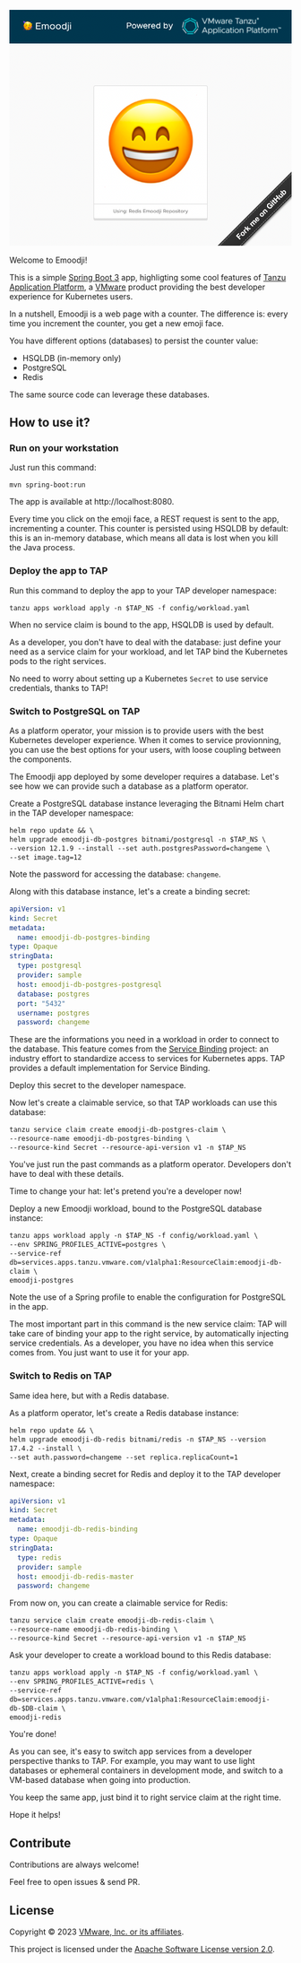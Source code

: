 ![Cover](cover.png)

Welcome to Emoodji!

This is a simple [Spring Boot 3](https://spring.io/projects/spring-boot) app,
highligting some cool features of [Tanzu Application Platform](https://tanzu.vmware.com/application-platform),
a [VMware](https://vmware.com) product providing
the best developer experience for Kubernetes users.

In a nutshell, Emoodji is a web page with a counter.
The difference is: every time you increment the counter,
you get a new emoji face.

You have different options (databases) to persist the counter value:

- HSQLDB (in-memory only)
- PostgreSQL
- Redis

The same source code can leverage these databases.

## How to use it?

### Run on your workstation

Just run this command:

```shell
mvn spring-boot:run
```

The app is available at http://localhost:8080.

Every time you click on the emoji face, a REST request is sent to the app, incrementing a counter.
This counter is persisted using HSQLDB by default: this is an in-memory database,
which means all data is lost when you kill the Java process.

### Deploy the app to TAP

Run this command to deploy the app to your TAP developer namespace:

```shell
tanzu apps workload apply -n $TAP_NS -f config/workload.yaml
```

When no service claim is bound to the app, HSQLDB is used by default.

As a developer, you don't have to deal with the database:
just define your need as a service claim for your workload,
and let TAP bind the Kubernetes pods to the right services.

No need to worry about setting up a Kubernetes `Secret` to use service credentials, thanks to TAP!

### Switch to PostgreSQL on TAP

As a platform operator, your mission is to provide users with the best
Kubernetes developer experience. When it comes to service provionning,
you can use the best options for your users, with loose coupling
between the components.

The Emoodji app deployed by some developer requires a database. Let's see how we can provide such a database as a platform operator.

Create a PostgreSQL database instance leveraging the Bitnami Helm chart
in the TAP developer namespace:

```shell
helm repo update && \
helm upgrade emoodji-db-postgres bitnami/postgresql -n $TAP_NS \
--version 12.1.9 --install --set auth.postgresPassword=changeme \
--set image.tag=12
```

Note the password for accessing the database: `changeme`.

Along with this database instance, let's a create a binding secret:

```yaml
apiVersion: v1
kind: Secret
metadata:
  name: emoodji-db-postgres-binding
type: Opaque
stringData:
  type: postgresql
  provider: sample
  host: emoodji-db-postgres-postgresql
  database: postgres
  port: "5432"
  username: postgres
  password: changeme
```

These are the informations you need in a workload in order to connect to the database.
This feature comes from the [Service Binding](https://servicebinding.io/) project:
an industry effort to standardize access to services for Kubernetes apps.
TAP provides a default implementation for Service Binding.

Deploy this secret to the developer namespace.

Now let's create a claimable service, so that TAP workloads can use
this database:

```shell
tanzu service claim create emoodji-db-postgres-claim \
--resource-name emoodji-db-postgres-binding \
--resource-kind Secret --resource-api-version v1 -n $TAP_NS
```

You've just run the past commands as a platform operator.
Developers don't have to deal with these details.

Time to change your hat: let's pretend you're a developer now!

Deploy a new Emoodji workload, bound to the PostgreSQL database instance:

```shell
tanzu apps workload apply -n $TAP_NS -f config/workload.yaml \
--env SPRING_PROFILES_ACTIVE=postgres \
--service-ref db=services.apps.tanzu.vmware.com/v1alpha1:ResourceClaim:emoodji-db-claim \
emoodji-postgres
```

Note the use of a Spring profile to enable the configuration for PostgreSQL in the app.

The most important part in this command is the new service claim:
TAP will take care of binding your app to the right service, by automatically
injecting service credentials. As a developer, you have no idea
when this service comes from. You just want to use it for your app.

### Switch to Redis on TAP

Same idea here, but with a Redis database.

As a platform operator, let's create a Redis database instance:

```shell
helm repo update && \
helm upgrade emoodji-db-redis bitnami/redis -n $TAP_NS --version 17.4.2 --install \
--set auth.password=changeme --set replica.replicaCount=1
```

Next, create a binding secret for Redis and deploy it to the TAP developer namespace:

```yaml
apiVersion: v1
kind: Secret
metadata:
  name: emoodji-db-redis-binding
type: Opaque
stringData:
  type: redis
  provider: sample
  host: emoodji-db-redis-master
  password: changeme
```

From now on, you can create a claimable service for Redis:

```shell
tanzu service claim create emoodji-db-redis-claim \
--resource-name emoodji-db-redis-binding \
--resource-kind Secret --resource-api-version v1 -n $TAP_NS
```

Ask your developer to create a workload bound to this Redis database:

```shell
tanzu apps workload apply -n $TAP_NS -f config/workload.yaml \
--env SPRING_PROFILES_ACTIVE=redis \
--service-ref db=services.apps.tanzu.vmware.com/v1alpha1:ResourceClaim:emoodji-db-$DB-claim \
emoodji-redis
```

You're done!

As you can see, it's easy to switch app services from a developer perspective
thanks to TAP. For example, you may want to use light databases
or ephemeral containers in development mode, and switch to a VM-based database
when going into production.

You keep the same app, just bind it to right service claim at the right time.

Hope it helps!

## Contribute

Contributions are always welcome!

Feel free to open issues & send PR.

## License

Copyright &copy; 2023 [VMware, Inc. or its affiliates](https://vmware.com).

This project is licensed under the [Apache Software License version 2.0](https://www.apache.org/licenses/LICENSE-2.0).

